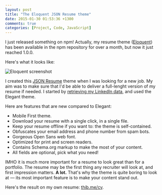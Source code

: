 ```yaml
---
layout: post
title: "The Eloquent JSON Resume theme"
date: 2015-01-30 01:53:36 +1300
comments: true
categories: [Project, Code, JavaScript]
---
```


I just released something on npm! Actually, my resume theme ([Eloquent](https://www.npmjs.com/package/jsonresume-theme-eloquent)) has been available in the npm repository for over a month, but now it just reached 1.0.0.

<!-- more -->

Here's what it looks like:

![Eloquent screenshot](https://raw.githubusercontent.com/thibaudcolas/jsonresume-theme-eloquent/master/raw/theme-screenshot.png)

I created this [JSON Resume](https://jsonresume.org/) theme when I was looking for a new job. My aim was to make sure that I'd be able to deliver a full-lenght version of my resume if needed. I started by [retrieving my LinkedIn data](https://github.com/JMPerez/linkedin-to-json-resume), and used the Elegant theme.

Here are features that are new compared to Elegant:

* Mobile First theme.
* Download your resume with a single click, in a single file.
* Keep your resume offline if you want to: the theme is self-contained.
* Obfuscates your email address and phone number from spam bots.
* Gorgeous Open Sans web font.
* Optimized for print and screen readers.
* Contains Schema.org markup to make the most of your content.
* All fields are optional, pick what you need!

IMHO it is much more important for a resume to look great than for a portfolio. The resume may be the first thing any recruiter will look at, and first impression matters. **A lot.** That's why the theme is quite boring to look at — its most important feature is to make your content stand out.

Here's the result on my own resume: [thib.me/cv](https://thib.me/cv).
